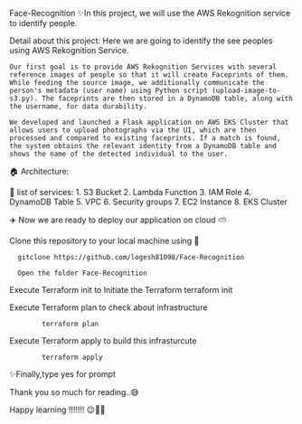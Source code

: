 Face-Recognition
    ✨In this project, we will use the AWS Rekognition service to identify people.

Detail about this project:
    Here we are going to identify the see peoples using AWS Rekognition Service.  

    Our first goal is to provide AWS Rekognition Services with several reference images of people so that it will create Faceprints of them.  While feeding the source image, we additionally communicate the person's metadata (user name) using Python script (upload-image-to-s3.py). The faceprints are then stored in a DynamoDB table, along with the username, for data durability.

    We developed and launched a Flask application on AWS EKS Cluster that allows users to upload photographs via the UI, which are then processed and compared to existing faceprints. If a match is found, the system obtains the relevant identity from a DynamoDB table and shows the name of the detected individual to the user.

🏠 Architecture:

📃 list of services:
    1. S3 Bucket
    2. Lambda Function
    3. IAM Role
    4. DynamoDB Table
    5. VPC
    6. Security groups
    7. EC2 Instance
    8. EKS Cluster

✈️ Now we are ready to deploy our application on cloud ⛅

Clone this repository to your local machine using 🧐

      gitclone https://github.com/logesh81098/Face-Recognition

      Open the folder Face-Recognition

Execute Terraform init to Initiate the Terraform
            terraform init      

Execute Terraform plan to check about infrastructure 

            terraform plan

Execute Terraform apply to build this infrasturcute

            terraform apply

✨Finally,type yes for prompt


Thank you so much for reading..😅

Happy learning !!!!!!! 😉😶‍🌫️